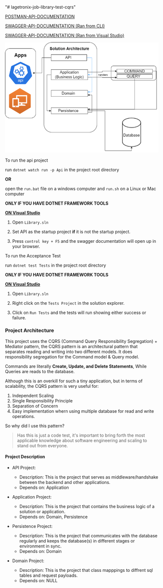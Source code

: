 "# lagetronix-job-library-test-cqrs" 

[POSTMAN-API-DOCUMENTATION](https://go.postman.co/workspace/Test~d967463c-4afb-4d85-9113-b973b3b83fa1/api/4eb1e8de-70e1-4f78-83dc-dc85627f9341)



[SWAGGER-API-DOCUMENTATION (Ran from CLI)](https://localhost:5001/swagger)


[SWAGGER-API-DOCUMENTATION (Ran from Visual Studio)](https://localhost:44367/swagger)


![project architecture](lagetronix-job-library-test-cqrs.drawio.png)

To run the api project

run `dotnet watch run -p Api` in the project root directory

**OR**

open the `run.bat` file on a windows computer and `run.sh` on a Linux or Mac computer

**ONLY IF YOU HAVE DOTNET FRAMEWORK TOOLS**


<u>**ON Visual Studio**</u>

1. Open `Library.sln` 

2. Set API as the startup project **if** it is not the startup project.

3. Press `control key + F5` and the swagger documentation will open up in your browser.

To run the Acceptance Test

run `dotnet test Tests`  in the project root directory

**ONLY IF YOU HAVE DOTNET FRAMEWORK TOOLS**


<u>**ON Visual Studio**</u>

1. Open `Library.sln` 

2. Right click on the `Tests Project` in the solution explorer.

3. Click on `Run Tests` and the tests will run showing either success or failure.



### Project Architecture

This project uses the CQRS (Command Query Responsibility Segregation) + Mediator pattern, the CQRS pattern is an architectural pattern that separates reading and writing into two different models. It does responsibility segregation for the Command model & Query model.

Commands are literally **Create, Update, and Delete Statements**, While Queries are reads to the database.


Although this is an overkill for such a tiny application, but in terms of scalability, the CQRS pattern is very useful for:

1. Independent Scaling
2. Single Responsibility Principle
3. Separation of Concern
4. Easy implementation whern using multiple database for read and write operations.

So why did I use this pattern?

> Has this is just a code test, it's important to bring forth the most applicable knowledge about software engineering and scaling to stand out from everyone.

#### Project Description

* API Project:
    - Description: This is the project that serves as middleware/handshake between the backend and other applications.
    - Depends on: Application

* Application Project:
    - Description: This is the project that contains the business logic of a solution or application.
    - Depends on: Domain, Persistence

* Persistence Project:
    - Description: This is the project that communicates with the database regularly and keeps the database(s) in different stages or environment in sync.
    - Depends on: Domain

* Domain Project:
    - Description: This is the project that class mapppings to diffrent sql tables and request payloads.
    - Depends on: NULL